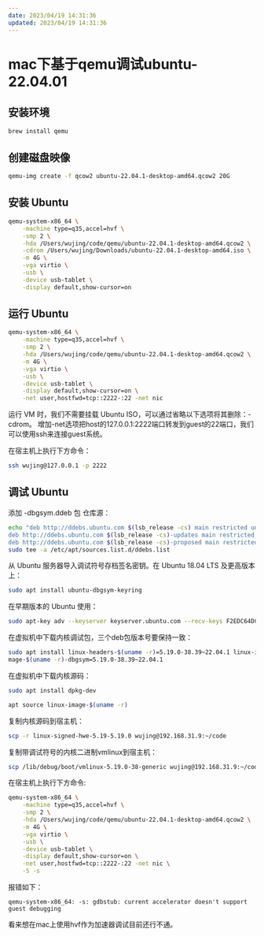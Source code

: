 ```yaml
---
date: 2023/04/19 14:31:36
updated: 2023/04/19 14:31:36
---
```


# mac下基于qemu调试ubuntu-22.04.01

## 安装环境

```bash
brew install qemu
```

## 创建磁盘映像

```bash
qemu-img create -f qcow2 ubuntu-22.04.1-desktop-amd64.qcow2 20G
```

## 安装 Ubuntu

```bash
qemu-system-x86_64 \
    -machine type=q35,accel=hvf \
    -smp 2 \
    -hda /Users/wujing/code/qemu/ubuntu-22.04.1-desktop-amd64.qcow2 \
    -cdrom /Users/wujing/Downloads/ubuntu-22.04.1-desktop-amd64.iso \
    -m 4G \
    -vga virtio \
    -usb \
    -device usb-tablet \
    -display default,show-cursor=on
```

## 运行 Ubuntu

```bash
qemu-system-x86_64 \
    -machine type=q35,accel=hvf \
    -smp 2 \
    -hda /Users/wujing/code/qemu/ubuntu-22.04.1-desktop-amd64.qcow2 \
    -m 4G \
    -vga virtio \
    -usb \
    -device usb-tablet \
    -display default,show-cursor=on \
    -net user,hostfwd=tcp::2222-:22 -net nic
```

运行 VM 时，我们不需要挂载 Ubuntu ISO，可以通过省略以下选项将其删除：-cdrom。
增加-net选项把host的127.0.0.1:2222端口转发到guest的22端口，我们可以使用ssh来连接guest系统。

在宿主机上执行下方命令：

```bash
ssh wujing@127.0.0.1 -p 2222
```

## 调试 Ubuntu

添加 -dbgsym.ddeb 包 仓库源：

```bash
echo "deb http://ddebs.ubuntu.com $(lsb_release -cs) main restricted universe multiverse
deb http://ddebs.ubuntu.com $(lsb_release -cs)-updates main restricted universe multiverse
deb http://ddebs.ubuntu.com $(lsb_release -cs)-proposed main restricted universe multiverse" | \
sudo tee -a /etc/apt/sources.list.d/ddebs.list
```

从 Ubuntu 服务器导入调试符号存档签名密钥。在 Ubuntu 18.04 LTS 及更高版本上：

```bash
sudo apt install ubuntu-dbgsym-keyring
```

在早期版本的 Ubuntu 使用：

```bash
sudo apt-key adv --keyserver keyserver.ubuntu.com --recv-keys F2EDC64DC5AEE1F6B9C621F0C8CAB6595FDFF622
```

在虚拟机中下载内核调试包，三个deb包版本号要保持一致：

```bash
sudo apt install linux-headers-$(uname -r)=5.19.0-38.39~22.04.1 linux-i
mage-$(uname -r)-dbgsym=5.19.0-38.39~22.04.1
```

在虚拟机中下载内核源码：

```bash
sudo apt install dpkg-dev
```

```bash
apt source linux-image-$(uname -r)
```

复制内核源码到宿主机：

```bash
scp -r linux-signed-hwe-5.19-5.19.0 wujing@192.168.31.9:~/code
```

复制带调试符号的内核二进制vmlinux到宿主机：

```bash
scp /lib/debug/boot/vmlinux-5.19.0-38-generic wujing@192.168.31.9:~/code/linux-signed-hwe-5.19-5.19.0
```

在宿主机上执行下方命令:

```bash
qemu-system-x86_64 \
    -machine type=q35,accel=hvf \
    -smp 2 \
    -hda /Users/wujing/code/qemu/ubuntu-22.04.1-desktop-amd64.qcow2 \
    -m 4G \
    -vga virtio \
    -usb \
    -device usb-tablet \
    -display default,show-cursor=on \
    -net user,hostfwd=tcp::2222-:22 -net nic \
    -S -s
```

报错如下：

```text
qemu-system-x86_64: -s: gdbstub: current accelerator doesn't support guest debugging
```

看来想在mac上使用hvf作为加速器调试目前还行不通。

